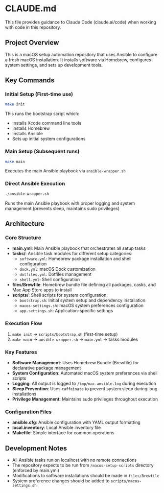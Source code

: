 # CLAUDE.md

This file provides guidance to Claude Code (claude.ai/code) when working with code in this repository.

## Project Overview

This is a macOS setup automation repository that uses Ansible to configure a fresh macOS installation. It installs software via Homebrew, configures system settings, and sets up development tools.

## Key Commands

### Initial Setup (First-time use)
```bash
make init
```
This runs the bootstrap script which:
- Installs Xcode command line tools
- Installs Homebrew
- Installs Ansible
- Sets up initial system configurations

### Main Setup (Subsequent runs)
```bash
make main
```
Executes the main Ansible playbook via `ansible-wrapper.sh`

### Direct Ansible Execution
```bash
./ansible-wrapper.sh
```
Runs the main Ansible playbook with proper logging and system management (prevents sleep, maintains sudo privileges)

## Architecture

### Core Structure
- **main.yml**: Main Ansible playbook that orchestrates all setup tasks
- **tasks/**: Ansible task modules for different setup categories:
  - `software.yml`: Homebrew package installation and shell configuration
  - `dock.yml`: macOS Dock customization
  - `dotfiles.yml`: Dotfiles management
  - `shell.yml`: Shell configuration
- **files/Brewfile**: Homebrew bundle file defining all packages, casks, and Mac App Store apps to install
- **scripts/**: Shell scripts for system configuration:
  - `bootstrap.sh`: Initial system setup and dependency installation
  - `macos-settings.sh`: macOS system preferences configuration
  - `app-settings.sh`: Application-specific settings

### Execution Flow
1. `make init` → `scripts/bootstrap.sh` (first-time setup)
2. `make main` → `ansible-wrapper.sh` → `main.yml` → tasks modules

### Key Features
- **Software Management**: Uses Homebrew Bundle (Brewfile) for declarative package management
- **System Configuration**: Automated macOS system preferences via shell scripts
- **Logging**: All output is logged to `/tmp/mac-ansible.log` during execution
- **Sleep Prevention**: Uses `caffeinate` to prevent system sleep during long installations
- **Privilege Management**: Maintains sudo privileges throughout execution

### Configuration Files
- **ansible.cfg**: Ansible configuration with YAML output formatting
- **local.inventory**: Local Ansible inventory file
- **Makefile**: Simple interface for common operations

## Development Notes
- All Ansible tasks run on localhost with no remote connections
- The repository expects to be run from `/macos-setup-scripts` directory (enforced by main.yml)
- Modifications to software installations should be made in `files/Brewfile`
- System preference changes should be added to `scripts/macos-settings.sh`